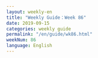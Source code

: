 ```yaml
---
layout: weekly-en
title: "Weekly Guide：Week 86"
date: 2019-09-15
categories: weekly guide
permalink: "/en/guide/wk86.html"
weekNum: 86
language: English
---
```

